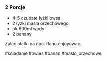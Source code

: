 ### 2 Porcje
- 4-5 czubate łyżki owsa
- 2 łyżki masła orzechowego
- ok 600ml wody
- 2 banany

Zalać płatki na noc. Rano enjoyować.

#śniadanie #owies #banan #masło_orzechowe 